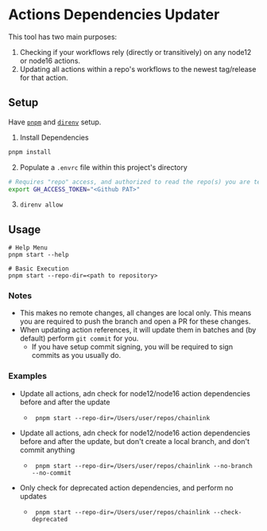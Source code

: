 # Actions Dependencies Updater

This tool has two main purposes:

1. Checking if your workflows rely (directly or transitively) on any node12 or
   node16 actions.
2. Updating all actions within a repo's workflows to the newest tag/release for
   that action.

## Setup

Have [`pnpm`](https://pnpm.io/) and [`direnv`](https://direnv.net/) setup.

1. Install Dependencies

```bash
pnpm install
```

2. Populate a `.envrc` file within this project's directory

```bash
# Requires "repo" access, and authorized to read the repo(s) you are testing.
export GH_ACCESS_TOKEN="<Github PAT>"
```

3.  `direnv allow`

## Usage

```
# Help Menu
pnpm start --help

# Basic Execution
pnpm start --repo-dir=<path to repository>
```

### Notes

- This makes no remote changes, all changes are local only. This means you are
  required to push the branch and open a PR for these changes.
- When updating action references, it will update them in batches and (by
  default) perform `git commit` for you.
  - If you have setup commit signing, you will be required to sign commits as
    you usually do.

### Examples

- Update all actions, adn check for node12/node16 action dependencies before and
  after the update

  - ` pnpm start --repo-dir=/Users/user/repos/chainlink`

- Update all actions, adn check for node12/node16 action dependencies before and
  after the update, but don't create a local branch, and don't commit anything

  - ` pnpm start --repo-dir=/Users/user/repos/chainlink --no-branch --no-commit`

- Only check for deprecated action dependencies, and perform no updates
  - ` pnpm start --repo-dir=/Users/user/repos/chainlink --check-deprecated`
